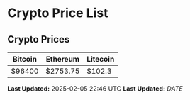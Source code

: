 # Crypto Price List

## Crypto Prices
| Bitcoin | Ethereum | Litecoin |
| ------- | -------- | -------- |
| $96400 | $2753.75 | $102.3 |
**Last Updated:** 2025-02-05 22:46 UTC
**Last Updated:** $DATE$
